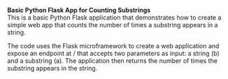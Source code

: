 **Basic Python Flask App for Counting Substrings**<br>
This is a basic Python Flask application that demonstrates how to create a simple web app that counts the number of times a substring appears in a string.

The code uses the Flask microframework to create a web application and expose an endpoint at / that accepts two parameters as input: a string (b) and a substring (a). The application then returns the number of times the substring appears in the string.
